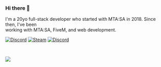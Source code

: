 ### Hi there 👋

I'm a 20yo full-stack developer who started with MTA:SA in 2018. Since then, I've been
</br>
working with MTA:SA, FiveM, and web development.

[![Discord](https://img.shields.io/badge/imstr-7289DA?logo=discord&logoColor=white)](https://discord.gg)
[![Steam](https://img.shields.io/badge/imstr-black?logo=steam&logoColor=white)](https://steamcommunity.com/id/imstr/)
[![Discord](https://img.shields.io/badge/gmail-orange?logo=gmail&logoColor=white)](mailto:profile.s7r@gmail.com)

</br>

<p align="left">
  <a href="https://skillicons.dev">
    <img src="https://skillicons.dev/icons?i=lua,ts,javascript,react,redux,styledcomponents,nodejs,mysql,sqlite,git,github" />
  </a>
</p>
